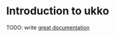 # Introduction to ukko

TODO: write [great documentation](http://jacobian.org/writing/what-to-write/)
